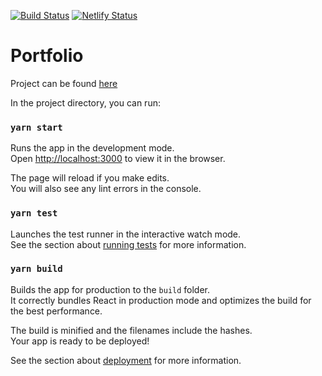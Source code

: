 [![Build Status](https://travis-ci.com/FayeCarter/portfolio.svg?branch=master)](https://travis-ci.com/FayeCarter/portfolio)
[![Netlify Status](https://api.netlify.com/api/v1/badges/3f362344-558b-4fd6-a3d5-2dd6789356d0/deploy-status)](https://app.netlify.com/sites/hardcore-keller-9e245a/deploys)

# Portfolio

Project can be found [here](http://www.faye-carter.com)

In the project directory, you can run:

### `yarn start`

Runs the app in the development mode.<br />
Open [http://localhost:3000](http://localhost:3000) to view it in the browser.

The page will reload if you make edits.<br />
You will also see any lint errors in the console.

### `yarn test`

Launches the test runner in the interactive watch mode.<br />
See the section about [running tests](https://facebook.github.io/create-react-app/docs/running-tests) for more information.

### `yarn build`

Builds the app for production to the `build` folder.<br />
It correctly bundles React in production mode and optimizes the build for the best performance.

The build is minified and the filenames include the hashes.<br />
Your app is ready to be deployed!

See the section about [deployment](https://facebook.github.io/create-react-app/docs/deployment) for more information.

